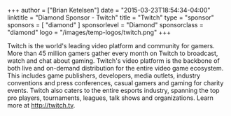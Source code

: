 +++
author = ["Brian Ketelsen"]
date = "2015-03-23T18:54:34-04:00"
linktitle = "Diamond Sponsor - Twitch"
title = "Twitch"
type = "sponsor"
sponsors = [ "diamond" ] 
sponsorlevel = "Diamond"
sponsorclass = "diamond"
logo = "/images/temp-logos/twitch.png"
+++

Twitch is the world's leading video platform and community for gamers. More than 45 million gamers gather every month on Twitch to broadcast, watch and chat about gaming. Twitch's video platform is the backbone of both live and on-demand distribution for the entire video game ecosystem. This includes game publishers, developers, media outlets, industry conventions and press conferences, casual gamers and gaming for charity events. Twitch also caters to the entire esports industry, spanning the top pro players, tournaments, leagues, talk shows and organizations. Learn more at http://twitch.tv.

